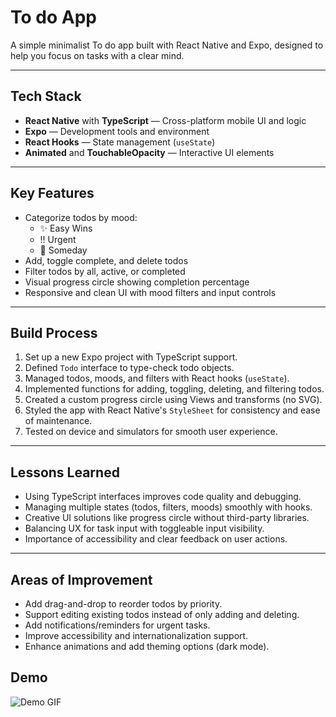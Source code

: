 # To do App

A simple minimalist To do app built with React Native and Expo, designed to help you focus on tasks with a clear mind.

---

## Tech Stack

- **React Native** with **TypeScript** — Cross-platform mobile UI and logic  
- **Expo** — Development tools and environment  
- **React Hooks** — State management (`useState`)  
- **Animated** and **TouchableOpacity** — Interactive UI elements  

---

## Key Features

- Categorize todos by mood:  
  - ✨ Easy Wins  
  - ‼️ Urgent  
  - 💭 Someday  
- Add, toggle complete, and delete todos  
- Filter todos by all, active, or completed  
- Visual progress circle showing completion percentage  
- Responsive and clean UI with mood filters and input controls  

---

## Build Process

1. Set up a new Expo project with TypeScript support.  
2. Defined `Todo` interface to type-check todo objects.  
3. Managed todos, moods, and filters with React hooks (`useState`).  
4. Implemented functions for adding, toggling, deleting, and filtering todos.  
5. Created a custom progress circle using Views and transforms (no SVG).  
6. Styled the app with React Native's `StyleSheet` for consistency and ease of maintenance.  
7. Tested on device and simulators for smooth user experience.  

---

## Lessons Learned

- Using TypeScript interfaces improves code quality and debugging.  
- Managing multiple states (todos, filters, moods) smoothly with hooks.  
- Creative UI solutions like progress circle without third-party libraries.  
- Balancing UX for task input with toggleable input visibility.  
- Importance of accessibility and clear feedback on user actions.  

---

## Areas of Improvement

- Add drag-and-drop to reorder todos by priority.  
- Support editing existing todos instead of only adding and deleting.  
- Add notifications/reminders for urgent tasks.  
- Improve accessibility and internationalization support.  
- Enhance animations and add theming options (dark mode).

## Demo

![Demo GIF](https://media3.giphy.com/media/v1.Y2lkPTc5MGI3NjExYjdyYXFhOTZ5aTRhOG0wbmh4MTk3M2oxaWkxcmkxdmowdWZvNnlhZiZlcD12MV9pbnRlcm5hbF9naWZfYnlfaWQmY3Q9Zw/dwwNVSnJLFb86QSslZ/giphy.gif)

